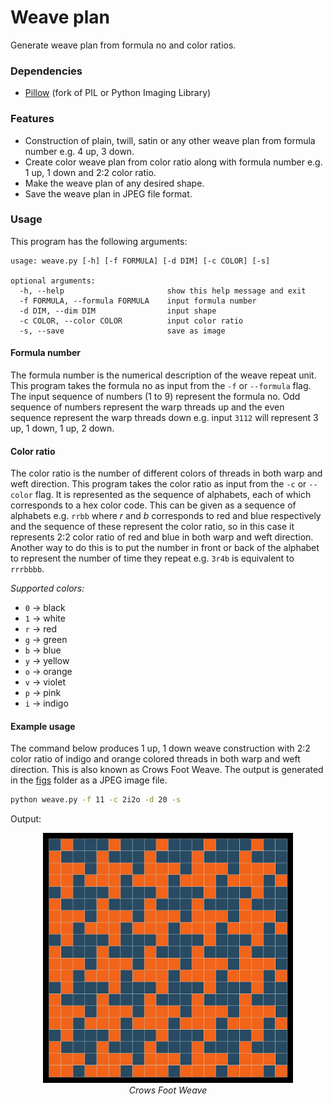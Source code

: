 # Weave plan
Generate weave plan from formula no and color ratios.


### Dependencies

- [Pillow](https://pypi.org/project/Pillow/) (fork of PIL or Python Imaging Library)


### Features

- Construction of  plain, twill, satin or any other weave plan from formula number e.g. 4 up, 3 down.
- Create color weave plan from color ratio along with formula number e.g. 1 up, 1 down and 2:2 color ratio.
- Make the weave plan of any desired shape.
- Save the weave plan in JPEG file format.


### Usage

This program has the following arguments:

```
usage: weave.py [-h] [-f FORMULA] [-d DIM] [-c COLOR] [-s]

optional arguments:
  -h, --help                       show this help message and exit
  -f FORMULA, --formula FORMULA    input formula number
  -d DIM, --dim DIM                input shape
  -c COLOR, --color COLOR          input color ratio
  -s, --save                       save as image
```

#### Formula number

The formula number is the numerical description of the weave repeat unit. This program takes the formula no as input from the `-f` or `--formula` flag. The input sequence of numbers (1 to 9) represent the formula no. Odd sequence of numbers represent the warp threads up and the even sequence represent the warp threads down e.g. input `3112` will represent 3 up, 1 down, 1 up, 2 down.

#### Color ratio

The color ratio is the number of different colors of threads in both warp and weft direction. This program takes the color ratio as input from the `-c` or `--color` flag. It is represented as the sequence of alphabets, each of which corresponds to a hex color code. This can be given as a sequence of alphabets e.g. `rrbb` where _r_ and _b_ corresponds to red and blue respectively and the sequence of these represent the color ratio, so in this case it represents 2:2 color ratio of red and blue in both warp and weft direction. Another way to do this is to put the number in front or back of the alphabet to represent the number of time they repeat e.g. `3r4b` is equivalent to `rrrbbbb`.

*Supported colors:*

- `0` -> black
- `1` -> white
- `r` -> red
- `g` -> green
- `b` -> blue
- `y` -> yellow
- `o` -> orange
- `v` -> violet
- `p` -> pink
- `i` -> indigo


#### Example usage

The command below produces 1 up, 1 down weave construction with 2:2 color ratio of indigo and orange colored threads in both warp and weft direction. This is also known as Crows Foot Weave. The output is generated in the [figs](./figs/) folder as a JPEG image file.

```bash
python weave.py -f 11 -c 2i2o -d 20 -s
```

Output:

<p align="center">
  <img src=".\figs\11_iioo(20x20).jpg" width="400px"><br>
  <i> Crows Foot Weave </i>
</p>

